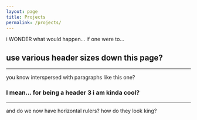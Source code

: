 ```yaml
---
layout: page
title: Projects
permalink: /projects/
---
```


i WONDER what would happen... if one were to... 

## use various header sizes down this page? 

---------

you know interspersed with paragraphs like this one?

### I mean... for being a header 3 i am kinda cool?

---------

and do we now have horizontal rulers? how do they look king?